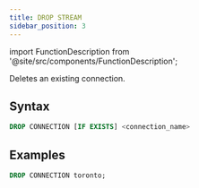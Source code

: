 ```yaml
---
title: DROP STREAM
sidebar_position: 3
---
```

import FunctionDescription from '@site/src/components/FunctionDescription';

<FunctionDescription description="Introduced or updated: v1.2.223"/>

Deletes an existing connection.

## Syntax

```sql
DROP CONNECTION [IF EXISTS] <connection_name>
```

## Examples

```sql
DROP CONNECTION toronto;
```